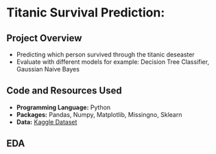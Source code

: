# Titanic Survival Prediction: 
## Project Overview

* Predicting which person survived through the titanic deseaster
* Evaluate with different models for example: Decision Tree Classifier, Gaussian Naive Bayes 


## Code and Resources Used
* **Programming Language:** Python
* **Packages:** Pandas, Numpy, Matplotlib, Missingno, Sklearn
* **Data:** [Kaggle Dataset](https://www.kaggle.com/competitions/titanic/data)

## EDA
